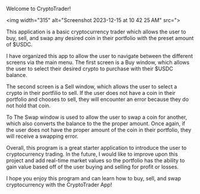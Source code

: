 Welcome to CryptoTrader!

<img width="315" alt="Screenshot 2023-12-15 at 10 42 25 AM" src=">

This application is a basic cryptocurrency trader which allows the user to buy, sell, and swap any desired coin in their portfolio with the preset amount of $USDC.

I have organized this app to allow the user to navigate between the different screens via the main menu. The first screen is a Buy window, which allows the user to select their desired crypto to purchase with their $USDC balance.

The second screen is a Sell window, which allows the user to select a crypto in their portfilio to sell. If the user does not have a coin in their portfolio and chooses to sell, they will encounter an error because they do not hold that coin.

To The Swap window is used to allow the user to swap a coin for another, which also converts the balance to the the proper amount. Once again, if the user does not have the proper amount of the coin in their portfolio, they will receive a swapping error.

Overall, this program is a great starter application to introduce the user to cryptocurrency trading. In the future, I would like to improve upon this project and add real-time market values so the portfolio has the ability to gain value based off of the user buying and selling for profit or losses.

I hope you enjoy this program and can learn how to buy, sell, and swap cryptocurrency with the CryptoTrader App!
